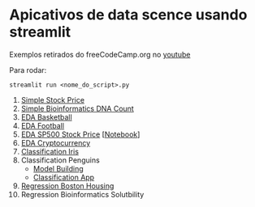 # Apicativos de data scence usando streamlit

Exemplos retirados do freeCodeCamp.org no [youtube](https://www.youtube.com/watch?v=JwSS70SZdyM&feature=youtu.be)

Para rodar:

`streamlit run <nome_do_script>.py`

1. [Simple Stock Price](https://github.com/caiosainvallio/app_data_science/blob/main/myapp.py)
2. [Simple Bioinformatics DNA Count](https://github.com/caiosainvallio/app_data_science/blob/main/dna-app.py)
3. [EDA Basketball](https://github.com/caiosainvallio/app_data_science/blob/main/basketball_app.py)
4. [EDA Football](https://github.com/caiosainvallio/app_data_science/blob/main/football_app.py)
5. [EDA SP500 Stock Price](https://github.com/caiosainvallio/app_data_science/blob/main/sp500-app.py) [[Notebook](https://github.com/caiosainvallio/app_data_science/blob/main/S%25P500.ipynb)]
6. [EDA Cryptocurrency](https://github.com/caiosainvallio/app_data_science/blob/main/crypto-price-app.py)
7. [Classification Iris](https://github.com/caiosainvallio/app_data_science/blob/main/iris-ml-app.py)
8. Classification Penguins  
    * [Model Building](https://github.com/caiosainvallio/app_data_science/blob/main/penguins-model-building.py)  
    * [Classification App](https://github.com/caiosainvallio/app_data_science/blob/main/penguins-app.py)
9. [Regression Boston Housing](https://github.com/caiosainvallio/app_data_science/blob/main/boston_house-ml-app.py)
10. Regression Bioinformatics Solutbility
